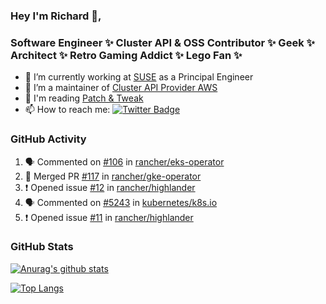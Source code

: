 ### Hey I'm Richard 👋, 

<h3 align="left">Software Engineer ✨ Cluster API & OSS Contributor ✨ Geek ✨ Architect ✨ Retro Gaming Addict ✨ Lego Fan ✨</h3>

- 🔭 I’m currently working at [SUSE](https://www.suse.com/) as a Principal Engineer
- 👯 I’m a maintainer of [Cluster API Provider AWS](https://github.com/kubernetes-sigs/cluster-api-provider-aws)
- 💬 I'm reading [Patch & Tweak](https://bjooks.com/products/patch-tweak-exploring-modular-synthesis)
- 📫 How to reach me: [![Twitter Badge](https://img.shields.io/badge/-@fruit_case-00acee?style=flat&logo=Twitter&logoColor=white)](https://twitter.com/intent/follow?screen_name=fruit_case "Follow on Twitter")

### GitHub Activity 

<!--START_SECTION:activity-->
1. 🗣 Commented on [#106](https://github.com/rancher/eks-operator/issues/106) in [rancher/eks-operator](https://github.com/rancher/eks-operator)
2. 🎉 Merged PR [#117](https://github.com/rancher/gke-operator/pull/117) in [rancher/gke-operator](https://github.com/rancher/gke-operator)
3. ❗️ Opened issue [#12](https://github.com/rancher/highlander/issues/12) in [rancher/highlander](https://github.com/rancher/highlander)
4. 🗣 Commented on [#5243](https://github.com/kubernetes/k8s.io/issues/5243) in [kubernetes/k8s.io](https://github.com/kubernetes/k8s.io)
5. ❗️ Opened issue [#11](https://github.com/rancher/highlander/issues/11) in [rancher/highlander](https://github.com/rancher/highlander)
<!--END_SECTION:activity-->

### GitHub Stats

[![Anurag's github stats](https://github-readme-stats.vercel.app/api?username=richardcase&count_private=true&show_icons=true)](https://github.com/anuraghazra/github-readme-stats)

[![Top Langs](https://github-readme-stats.vercel.app/api/top-langs/?username=richardcase&hide=html&layout=compact)](https://github.com/anuraghazra/github-readme-stats)
